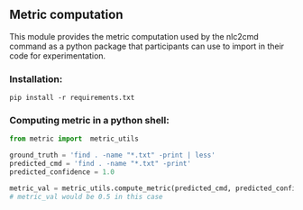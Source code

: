## Metric computation

This module provides the metric computation used by the nlc2cmd command as a python package 
that participants can use to import in their code for experimentation.


### Installation:
```
pip install -r requirements.txt
```


### Computing metric in a python shell:

```python
from metric import  metric_utils

ground_truth = 'find . -name "*.txt" -print | less'
predicted_cmd = 'find . -name "*.txt" -print'
predicted_confidence = 1.0

metric_val = metric_utils.compute_metric(predicted_cmd, predicted_confidence, ground_truth)
# metric_val would be 0.5 in this case
```